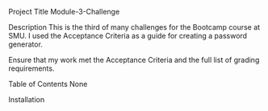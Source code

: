 Project Title
Module-3-Challenge

Description
This is the third of many challenges for the Bootcamp course at SMU. I used the Acceptance Criteria as a guide for creating a password generator.

Ensure that my work met the Acceptance Criteria and the full list of grading requirements.

Table of Contents
None

Installation